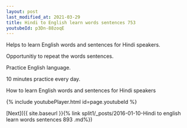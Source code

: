 ```yaml
---
layout: post
last_modified_at: 2021-03-29
title: Hindi to English learn words sentences 753 
youtubeId: p3Dn-88zoqE
---
```

 
 
Helps to learn English words and sentences for Hindi speakers.

Opportunitiy to repeat the words sentences. 

Practice English language. 
 
10 minutes practice every day. 
 
How to learn English words and sentences for Hindi speakers 
 
{% include youtubePlayer.html id=page.youtubeId %}
 
 
[Next]({{ site.baseurl }}{% link  split1/_posts/2016-01-10-Hindi to english learn words sentences 893 .md%})
 
